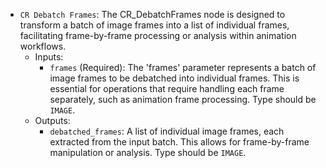 - `CR Debatch Frames`: The CR_DebatchFrames node is designed to transform a batch of image frames into a list of individual frames, facilitating frame-by-frame processing or analysis within animation workflows.
    - Inputs:
        - `frames` (Required): The 'frames' parameter represents a batch of image frames to be debatched into individual frames. This is essential for operations that require handling each frame separately, such as animation frame processing. Type should be `IMAGE`.
    - Outputs:
        - `debatched_frames`: A list of individual image frames, each extracted from the input batch. This allows for frame-by-frame manipulation or analysis. Type should be `IMAGE`.
